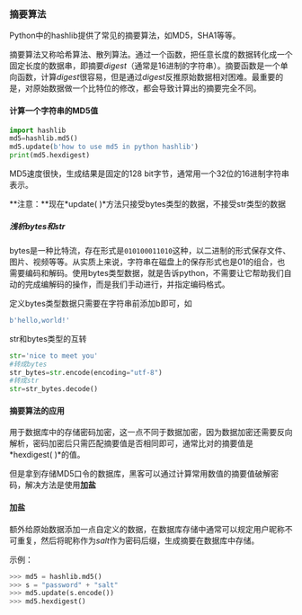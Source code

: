 ### 摘要算法

Python中的hashlib提供了常见的摘要算法，如MD5，SHA1等等。

摘要算法又称哈希算法、散列算法。通过一个函数，把任意长度的数据转化成一个固定长度的数据串，即摘要*digest*（通常是16进制的字符串）。摘要函数是一个单向函数，计算*digest*很容易，但是通过*digest*反推原始数据相对困难。最重要的是，对原始数据做一个比特位的修改，都会导致计算出的摘要完全不同。

#### 计算一个字符串的MD5值

```python
import hashlib
md5=hashlib.md5()
md5.update(b'how to use md5 in python hashlib')
print(md5.hexdigest)
```

MD5速度很快，生成结果是固定的128 bit字节，通常用一个32位的16进制字符串表示。

**注意：**现在*update( )*方法只接受bytes类型的数据，不接受str类型的数据

##### 浅析bytes和str

bytes是一种比特流，存在形式是`010100011010`这种，以二进制的形式保存文件、图片、视频等等。从实质上来说，字符串在磁盘上的保存形式也是01的组合，也需要编码和解码。使用bytes类型数据，就是告诉python，不需要让它帮助我们自动的完成编解码的操作，而是我们手动进行，并指定编码格式。

定义bytes类型数据只需要在字符串前添加b即可，如

```python
b'hello,world!'
```

str和bytes类型的互转

```python
str='nice to meet you'
#转成bytes
str_bytes=str.encode(encoding="utf-8")
#转成str
str=str_bytes.decode()
```

#### 摘要算法的应用

用于数据库中的存储密码加密，这一点不同于数据加密，因为数据加密还需要反向解析，密码加密后只需匹配摘要值是否相同即可，通常比对的摘要值是*hexdigest( )*的值。

但是拿到存储MD5口令的数据库，黑客可以通过计算常用数值的摘要值破解密码，解决方法是使用**加盐**

#### 加盐

额外给原始数据添加一点自定义的数据，在数据库存储中通常可以规定用户昵称不可重复，然后将昵称作为*salt*作为密码后缀，生成摘要在数据库中存储。

示例：

```python
>>> md5 = hashlib.md5()
>>> s = "password" + "salt"
>>> md5.update(s.encode())
>>> md5.hexdigest()
```

